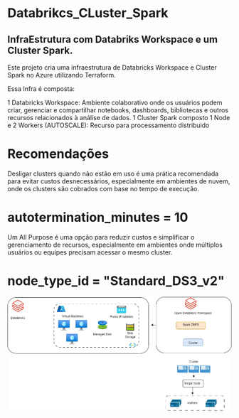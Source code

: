 # Databrikcs_CLuster_Spark
## InfraEstrutura com Databriks Workspace e um Cluster Spark.

Este projeto cria uma infraestrutura de Databricks Workspace e Cluster Spark no Azure utilizando Terraform.

Essa Infra é composta:

1 Databricks Workspace:  Ambiente colaborativo onde os usuários podem criar, gerenciar e compartilhar notebooks, dashboards, bibliotecas e outros recursos relacionados à análise de dados.
1 Cluster Spark composto 1 Node e 2 Workers (AUTOSCALE): Recurso para processamento distribuido

# Recomendações
Desligar clusters quando não estão em uso é uma prática recomendada para evitar custos desnecessários, especialmente em ambientes de nuvem, onde os clusters são cobrados com base no tempo de execução.
# autotermination_minutes = 10 

Um All Purpose é uma opção para reduzir custos e simplificar o gerenciamento de recursos, especialmente em ambientes onde múltiplos usuários ou equipes precisam acessar o mesmo cluster.
# node_type_id = "Standard_DS3_v2"


![Minha Imagem](Cluster1.jpg)




